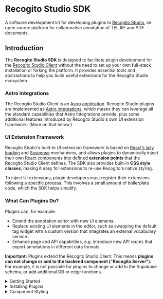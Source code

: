 # Recogito Studio SDK

A software development kit for developing plugins to [Recogito Studio](https://recogitostudio.org/), an open source platform for collaborative annotation of TEI, IIIF and PDF documents.

## Introduction

The **Recogito Studio SDK** is designed to facilitate plugin development for the [Recogito Studio Client](https://github.com/recogito/recogito-client) without the need to set up your own full-stack installation or forking the platform. It provides essential tools and abstractions to help you build useful extensions for the Recogito Studio ecosystem.

### Astro Integrations

The Recogito Studio Client is an [Astro application](https://astro.build/). Recogito Studio plugins are implemented as [Astro Integrations](https://docs.astro.build/en/guides/integrations-guide/), which means they can leverage all the standard capabilities that Astro Integrations provide, plus some additional features introduced by Recogito Studio's own UI extension framework. (More on that below.)

### UI Extension Framework

Recogito Studio's built-in UI extension framework is based on [React’s lazy loading](https://react.dev/reference/react/lazy) and [Suspense](https://react.dev/reference/react/Suspense) mechanisms, and allows plugins to dynamically inject their own React components into defined **extension points** that the Recogito Studio Client defines. The SDK also provides built-in **CSS style classes**, making it easy for extensions to re-use Recogito's native styling.

To inject UI extensions, plugin developers must register their extensions following a specific process. This involves a small amount of boilerplate code, which the SDK helps simplify.

### What Can Plugins Do?

Plugins can, for example:
- Extend the annotation editor with new UI elements.
- Replace existing UI elements in the editor, such as swapping the default tag widget with a custom version that integrates an external vocabulary service.
- Enhance page and API capabilities, e.g. introduce new API routes that export annotations in different data formats.

**Important:** Plugins extend the Recogito Studio Client. This means **plugins can not change or add to the backend component ("Recogito Server")**. For example, it is not possible for plugins to change or add to the Supabase schema, or add additional DB or edge functions.

<details>
<summary>Getting Started</summary>

## Getting Started

The following steps walk you through the development of a **Hello World** plugin that adds a simple message to the annotation editor.

> You can find the full result of this tutorial in this repository: [recogito/plugin-hello-world](https://github.com/recogito/plugin-hello-world).

### Prerequisites

Before starting, make sure you have the following installed:

- NodeJS (version 20 recommended)
- npm

## Create Your Project

There is a GitHub template that you can use to quickly bootstrap your new project. However if you prefer you can build your project from scratch.

<details>
<summary>Create Project with GitHub Template</summary>

### Step 1: Create New Project From Template

1. In your browser, go to the [template repository](https://github.com/recogito/plugin-template)
2. Above the file list, click Use this template.
3. Select Create a new repository.

![](./images/use-this-template-button.png)

4. Use the Owner dropdown menu to select the account you want to own the repository.
5. Type a name for your repository, and an optional description.

![](./images/create-repository-owner.png)

6. Choose a repository visibility.

7. Click `Create repository`.

### Step 2: Clone Repository to Your Local Workspace

In a terminal window clone the repository that you just created:

```sh
git clone https://github.com/[Your Repository].git
```

Change your directory to the cloned repository and run:

```sh
npm install
```

Open your `package.json` file and name your plugin. It should match the name you created above (i.e. @performant/plugin-hello-world).

```diff
{
-   "name": "@recogito/plugin-template",
+   "name": "@performant/plugin-hello-world"
  "version": "0.1.0",
-   "description": "A template to boot-strap a new Recogito Studio plugin project.",
+   "description": "My new Recogito Studio Plugin"
  ...
}
```

You can now proceed to [Step 3](#step-3-create-the-plugin-entry-point). You will find that some of the proceeding steps have been taken care of by the template.

</details>

<details>
<summary>Manual Project Creation</summary>

### Step 1: Initialize a New Plugin Project

Create a new directory for your plugin and initialize an npm project:

```sh
mkdir plugin-hello-world
cd plugin-hello-world
npm init -y
```

Install the following dev dependencies:

```sh
npm install --save-dev @types/node @types/react @types/react-dom typescript copyfiles
npm install --save-dev astro react react-dom
npx tsc --init
```

Then, install the Recogito Studio SDK as runtime dependencies:

```sh
npm install @recogito/studio-sdk
```

### Step 2: Configure TypeScript

Create a tsconfig.json file in your project root:

```json
{
  "compilerOptions": {
    "allowJs": true,
    "allowSyntheticDefaultImports": true,
    "baseUrl": ".",
    "declaration": true,
    "declarationMap": true,
    "isolatedModules": true,
    "jsx": "react-jsx",
    "lib": ["ESNext", "DOM", "DOM.Iterable"],
    "module": "ESNext",
    "moduleResolution": "bundler",
    "outDir": "dist",
    "resolveJsonModule": true,
    "skipLibCheck": true,
    "strict": true,
    "target": "ESNext"
  },
  "include": ["src", "test"],
  "exclude": ["node_modules", "dist"]
}
```

Make sure the following lines are in your `package.json`:

```jsonc
{
  // ...
  "type": "module",
  "files": ["dist"],
  "scripts": {
    "build": "tsc && npm run copy-css",
    "copy-css": "copyfiles -u 1 \"src/extensions/**/*.css\" dist"
  }
}
```

</details>

**Once you have completed with the [Template](#step-1-create-new-project-from-template) or [Manual](#step-1-initialize-a-new-plugin-project) Project Creation instructions, proceed:**

### Step 3: Create the Plugin Entry Point

Create a subdirectory `src` in your project root. Inside the `src` directory, create a file called `index.ts`. This file is your main plugin entry point that will get registered by Recogito Studio. It **must provide a default export**, which must be an Astro Integration, and must register a single **Plugin**.

```ts
import type { AstroIntegration } from "astro";
import { Plugin, registerPlugin } from "@recogito/studio-sdk";

const HelloWorldPlugin: Plugin = {
  name: "My Hello World Plugin",

  description: "An example Hello World plugin.",

  author: "Performant Software",

  homepage: "https://www.performantsoftware.com/",
};

const plugin = (): AstroIntegration => ({
  name: "plugin-hello-world",
  hooks: {
    "astro:config:setup": ({ config, logger }) => {
      registerPlugin(HelloWorldPlugin, config, logger);
    },
  },
});

export default plugin;
```

Your plugin package must expose this default as the root module. Include the following in your `package.json`:

```jsonc
{
  // ...
  "exports": {
    // Main module entry point – the default Astro Integration export
    ".": "./dist/index.js"
  }
}
```

### Step 4: Install the Test Application Template

At this point, you have a technically valid Recogito Plugin. It doesn't actually do anything yet. But it will correctly register itself with Recogito Studio when you start it.

Therefore, this is a good time to set up the **test application** included with the SDK. The test application provides a convenient development environment you can use to:

- test if your plugin gets correctly registered as an Astro Integration.
- preview the UI extensions they provide (none yet – but we'll get to that).

To set up the test application template, run:

```sh
npx copy-template
```

This will copy the test application to a `.dev` folder in your project. We recommend adding the following line to your project's `package.json`, so you can conveniently start the test application using `npm run dev`:

```jsonc
{
  // ...
  "scripts": {
    "dev": "npm start --prefix .dev/"
    //...
  }
}
```

### Step 5: Configure the Test Application

Set up the test application to use your plugin. Open `.dev/package.json` and add your plugin as a file dependency. **Important:** make sure the package name that you use here matches the `name` you defined in your package's `package.json`!

```jsonc
  "dependencies": {
    "@astrojs/node": "^9.0.2",
    "@astrojs/react": "^4.2.0",
    "@types/react": "^19.0.8",
    "@types/react-dom": "^19.0.3",
    "react": "^19.0.0",
    "react-dom": "^19.0.0",
    // Add this
    "@performant/plugin-hello-world": "file:../"
  }
```

Edit the Astro configuration in `.dev/astro.config-mjs`. Again using the correct name as stated [above](#step-5-configure-the-test-application)

```diff
import { defineConfig } from 'astro/config';
import react from '@astrojs/react';
import node from '@astrojs/node';

+ import HelloWorldPlugin from '@performant/plugin-hello-world';

export default defineConfig({
  integrations: [
    react(),
+   HelloWorldPlugin()
  ],
  devToolbar: {
    enabled: false
  },
  adapter: node({
    mode: 'standalone'
  })
});
```

### Step 6: Create a UI Extension

Next we'll add a **React component** that displays a "Hello World" message in the annotation editor. Inside your `src` directory, create a subdirectory name `extensions` and create a new file `HelloWorldMessage.tsx`

```tsx
// ./src/extensions/HelloWorldMessage.tsx

export const HelloWorldMessage = () => {
  return <div>Hello World</div>;
};
```

We'll configure our plugin so that it exports this React component for the `annotation:*:annotation-editor` extension point. This extension point is a slot at the bottom of the annotation editor.

Edit your `index.ts` file to register the component as a UI extension:

Be sure that `module_name` matches the `name` in your `package.json` file.

```diff
import type { AstroIntegration } from 'astro';
import { Plugin, registerPlugin } from '@recogito/studio-sdk';

const HelloWorldPlugin: Plugin = {

  name: 'My Hello World Plugin',

  description: 'An example Hello World plugin.',

  author: 'Performant Software',

  homepage: 'https://www.performantsoftware.com/'

+  extensions: [{
+    name: 'hello-world-message',
+
+    module_name: '@performant/plugin-hello-world',
+
+    component_name: 'HelloWorldMessage',
+
+    extension_point: 'annotation:*:annotation-editor'
+  }]

};

const plugin = (): AstroIntegration  => ({
  name: 'plugin-hello-world',
  hooks: {
    'astro:config:setup': ({ config, logger }) => {
      registerPlugin(HelloWorldPlugin, config, logger);
    }
  }
});

export default plugin;
```

Finally: your plugin's `package.json` must expose each UI extension as a sub-module. Add this to your `package.json`:

```jsonc
{
  // ...
  "exports": {
    // Main module entry point – the default Astro Integration export
    ".": "./dist/index.js",
    // Module export for the HelloWorldMessage UI extension
    "./HelloWorldMessage": "./dist/extensions/HelloWorldMessage.js"
  }
}
```

Congratulations. This sets up the foundation for your plugin!

In your `.dev` directory:

- Run `npm install`.

In your project directory:

- Run `npm run build` to build your plugin.
- Run `npm run dev` to start the test application.

## Test Your Extension

At this point, you have a–basic, but fully functional–Recogito Studio plugin. Before deploying to Recogito, let's test it in the SDK test application.

- Build your plugin package.

```bash
npm run build
```

- Add your plugin package to the test application as a dependency. (We can do this without publishing the package, by usinga local file link.) Add the following to your `.dev/package.json`:

```jsonc
{
  //...
  "dependencies": {
    //...
    "@performant/plugin-hello-world": "file:../"
  }
}
```

- Configure the test app to use the Astro Integration exposed by your package. Add the following to your `.dev/astro.config.mjs`:

```js
import { defineConfig } from "astro/config";
import react from "@astrojs/react";
import node from "@astrojs/node";

// This imports the plugin to the Astro config
import HelloWorldPlugin from "@performant/plugin-hello-world";

export default defineConfig({
  integrations: [
    react(),
    // Add the plugin here
    HelloWorldPlugin(),
  ],
  devToolbar: {
    enabled: false,
  },
  adapter: node({
    mode: "standalone",
  }),
});
```

Almost done! Now run `npm install`, `npm run dev` and point your browser to <http://localhost:4321/>. You should see the plugin registered in the test page, and a preview of the 'Hello World' React component.

![Recogito Studio plugin test page](screenshot.png)

</details>

<details>
<summary>Installing Plugins</summary>

## Installing Plugins

To install a plugin into your Recogito Studio instance you need to **publish** them. You can either do this by:

- Publishing the plugin as a [package on the npm registry](https://docs.npmjs.com/cli/v8/commands/npm-publish). If you [bootstrapped your project with the Template repository](#step-1-create-new-project-from-template) then you have the commands to publish already in your `package.json`.

```sh
npm run publish
```

- Making your project repository public on Github, enabling people to [install the package directly from there](https://www.geeksforgeeks.org/how-to-install-an-npm-package-directly-from-github/).

### Installation

A Recogito Studio plugin is just an Astro Integration, therefore you can follow [Astro's standard installation procedure](https://docs.astro.build/en/guides/integrations-guide/). **Note:** at the moment we only support [manual installation](https://docs.astro.build/en/guides/integrations-guide/).

1. In your Recogito Studio Client folder, install the npm package:
   - From the npm registry: `npm install <plugin-package-to-install>`
   - From Github: `npm install https://github.com/<org-name>/<plugin-project-name>`
2. Add the plugin the `astro.config.mjs` file:

```diff
import { defineConfig } from 'astro/config';
+ import PluginToInstall from 'plugin-package';

export default defineConfig({
+  integrations: [
+    PluginToInstall()
+  ]
});
```

Note that plugins may support additional config options at this step. Refer to the plugin's documentation for details.
</details>

<details>
<summary>Component Styling</summary>

## Component Styling

The Recogito Studio Client utilizes [Radix UI](https://www.radix-ui.com/) primitives for building accessible and consistent interface components. To maintain visual coherence across the platform, we recommend that plugin developers also adopt Radix when constructing extension components.​

To make it easier for plugin developers to build visually consistent extensions that match Recogito Studio's native look and feel, the SDK provides a set of pre-defined CSS classes for common UI primitives. The following primitives and classes are available:

- [Accordion](https://github.com/recogito/recogito-studio-sdk/blob/main/src/styles/accordion/index.css). Base styles for the Radix Accordion primitive.
- [Avatar](https://github.com/recogito/recogito-studio-sdk/blob/main/src/styles/avatar/index.css). The Recogito-themed user avatar.
- [Button](https://github.com/recogito/recogito-studio-sdk/tree/main/src/styles/button). A range of button variant styles (primary, minimal, unstyled, danger, etc.)
- [Checkbox](https://github.com/recogito/recogito-studio-sdk/tree/main/src/styles/checkbox). Base styles for the Radix checkbox primitive.
- [Dialog](https://github.com/recogito/recogito-studio-sdk/tree/main/src/styles/dialog). Default Radix popup dialog styles.
- [Dropdown](https://github.com/recogito/recogito-studio-sdk/blob/main/src/styles/dropdown/index.css). Base styles for Recogito-themed dropdown menus.
- [Form](https://github.com/recogito/recogito-studio-sdk/tree/main/src/styles/form). Minimal styles for form input elements.
- [Popover](https://github.com/recogito/recogito-studio-sdk/blob/main/src/styles/popover/index.css). Base styles for the Radix popover primitive.
- [Radio](https://github.com/recogito/recogito-studio-sdk/blob/main/src/styles/radio/index.css). Base styles for the Radix Radio primitive.
- [Select](https://github.com/recogito/recogito-studio-sdk/blob/main/src/styles/select/index.css). Base styles for the Radix Select primitive.
- [Switch](https://github.com/recogito/recogito-studio-sdk/blob/main/src/styles/switch/index.css). Base styles for the Radix Switch primitive.
- [Tooltip](https://github.com/recogito/recogito-studio-sdk/tree/main/src/styles/tooltip). Styles for Recogito-themed mouse hover tooltips. 

For details, check the [stylesheet files](https://github.com/recogito/recogito-studio-sdk/tree/main/src/styles) directly. 
</details>